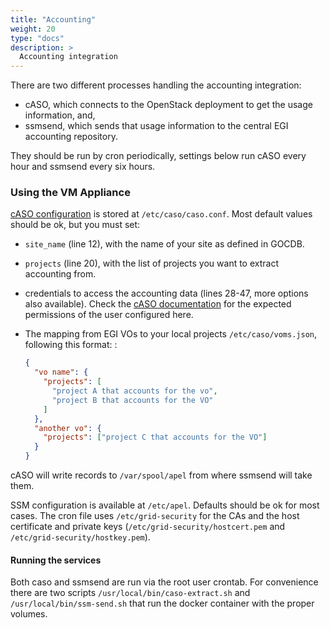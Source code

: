 ```yaml
---
title: "Accounting"
weight: 20
type: "docs"
description: >
  Accounting integration
---
```


There are two different processes handling the accounting integration:

- cASO, which connects to the OpenStack deployment to get the usage information,
  and,
- ssmsend, which sends that usage information to the central EGI accounting
  repository.

They should be run by cron periodically, settings below run cASO every hour and
ssmsend every six hours.

### Using the VM Appliance

[cASO configuration](http://caso.readthedocs.org/en/latest/configuration.html)
is stored at `/etc/caso/caso.conf`. Most default values should be ok, but you
must set:

- `site_name` (line 12), with the name of your site as defined in GOCDB.

- `projects` (line 20), with the list of projects you want to extract accounting
  from.

- credentials to access the accounting data (lines 28-47, more options also
  available). Check the
  [cASO documentation](http://caso.readthedocs.org/en/latest/configuration.html#openstack-configuration)
  for the expected permissions of the user configured here.

- The mapping from EGI VOs to your local projects `/etc/caso/voms.json`,
  following this format: :

  ```json
  {
    "vo name": {
      "projects": [
        "project A that accounts for the vo",
        "project B that accounts for the VO"
      ]
    },
    "another vo": {
      "projects": ["project C that accounts for the VO"]
    }
  }
  ```

cASO will write records to `/var/spool/apel` from where ssmsend will take them.

SSM configuration is available at `/etc/apel`. Defaults should be ok for most
cases. The cron file uses `/etc/grid-security` for the CAs and the host
certificate and private keys (`/etc/grid-security/hostcert.pem` and
`/etc/grid-security/hostkey.pem`).

#### Running the services

Both caso and ssmsend are run via the root user crontab. For convenience there
are two scripts `/usr/local/bin/caso-extract.sh` and
`/usr/local/bin/ssm-send.sh` that run the docker container with the proper
volumes.
